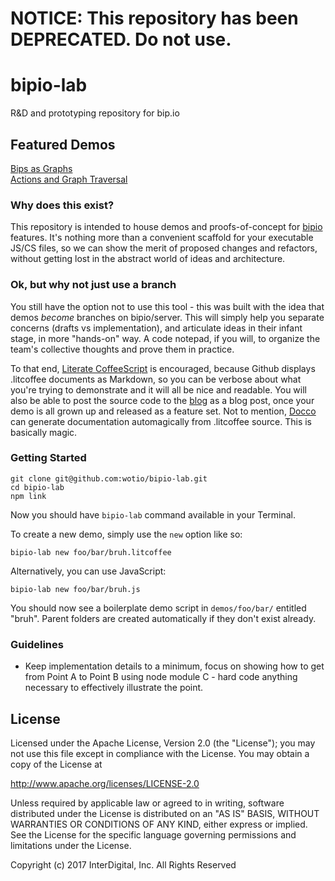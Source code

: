 # **NOTICE:** This repository has been **DEPRECATED**. Do not use.
# bipio-lab
R&amp;D and prototyping repository for bip.io

## Featured Demos

[Bips as Graphs](/demos/bips-as-graphs.litcoffee)  
[Actions and Graph Traversal](/demos/actions-and-graph-traversal.litcoffee)

### Why does this exist?

This repository is intended to house demos and proofs-of-concept for [bipio](http://bip.io) features. It's nothing more than a convenient scaffold for your executable JS/CS files, so we can show the merit of proposed changes and refactors, without getting lost in the abstract world of ideas and architecture. 

### Ok, but why not just use a branch

You still have the option not to use this tool - this was built with the idea that demos *become* branches on bipio/server. This will simply help you separate concerns (drafts vs implementation), and articulate ideas in their infant stage, in more "hands-on" way. A code notepad, if you will, to organize the team's collective thoughts and prove them in practice.  

To that end, [Literate CoffeeScript](http://coffeescript.org/#literate) is encouraged, because Github displays .litcoffee documents as Markdown, so you can be verbose about what you're trying to demonstrate and it will all be nice and readable. You will also be able to post the source code to the [blog](http://blog.bip.io) as a blog post, once your demo is all grown up and released as a feature set. Not to mention, [Docco](http://jashkenas.github.io/docco/) can generate documentation automagically from .litcoffee source. This is basically magic.

### Getting Started

```
git clone git@github.com:wotio/bipio-lab.git
cd bipio-lab
npm link
```

Now you should have `bipio-lab` command available in your Terminal.  

To create a new demo, simply use the `new` option like so:

```
bipio-lab new foo/bar/bruh.litcoffee
```

Alternatively, you can use JavaScript:
```
bipio-lab new foo/bar/bruh.js
```

You should now see a boilerplate demo script in `demos/foo/bar/` entitled "bruh". Parent folders are created automatically if they don't exist already.

### Guidelines

* Keep implementation details to a minimum, focus on showing how to get from Point A to Point B using node module C - hard code anything necessary to effectively illustrate the point.

## License

Licensed under the Apache License, Version 2.0 (the "License"); you may not use this file except in compliance with the License. You may obtain a copy of the License at

http://www.apache.org/licenses/LICENSE-2.0

Unless required by applicable law or agreed to in writing, software distributed under the License is distributed on an "AS IS" BASIS, WITHOUT WARRANTIES OR CONDITIONS OF ANY KIND, either express or implied. See the License for the specific language governing permissions and limitations under the License.


Copyright (c) 2017 InterDigital, Inc. All Rights Reserved
